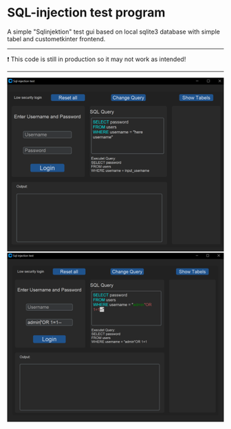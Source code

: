 # SQL-injection test program
A simple "Sqlinjektion" test gui based on local sqlite3 database with simple tabel and custometkinter frontend.

---
❗ This code is still in production so it may not work as intended!

---
![Main look](https://github.com/fennekdev/sql_injection_testgui/blob/main/screenshots/screenshot_1.PNG)
![Main look](https://github.com/fennekdev/sql_injection_testgui/blob/main/screenshots/screenshot_2.PNG)
